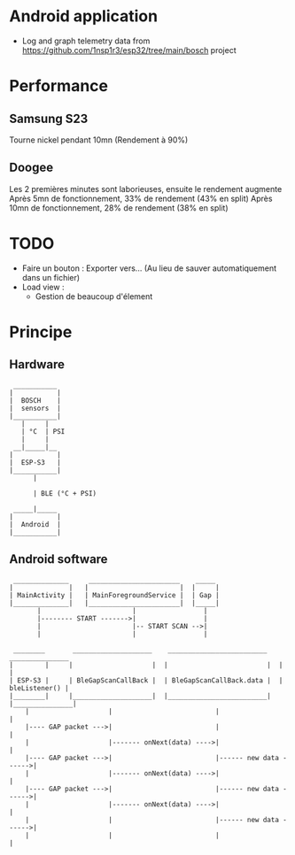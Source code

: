 # Android application
- Log and graph telemetry data from https://github.com/1nsp1r3/esp32/tree/main/bosch project

# Performance
## Samsung S23
Tourne nickel pendant 10mn (Rendement à 90%)

## Doogee
Les 2 premières minutes sont laborieuses, ensuite le rendement augmente
Après 5mn de fonctionnement, 33% de rendement (43% en split)
Après 10mn de fonctionnement, 28% de rendement (38% en split)

# TODO
- Faire un bouton : Exporter vers... (Au lieu de sauver automatiquement dans un fichier)
- Load view :
  - Gestion de beaucoup d'élement

# Principe
## Hardware
```
 ___________
|           |
|  BOSCH    |
|  sensors  |
|___________|
   |     |
   | °C  | PSI
   |     |
 __|_____|__
|           |
|  ESP-S3   |
|___________|
      |

      | BLE (°C + PSI)

 _____|_____
|           |
|  Android  |
|___________|
```

## Android software
```
 ______________     _______________________    _____ 
|              |   |                       |  |     |
| MainActivity |   | MainForegroundService |  | Gap |
|______________|   |_______________________|  |_____|
       |                       |                 |
       |-------- START ------->|                 |
       |                       |-- START SCAN -->|
       |                       |                 |
```

```
 ________       ____________________    _________________________    _______________ 
|        |     |                    |  |                         |  |               |
| ESP-S3 |     | BleGapScanCallBack |  | BleGapScanCallBack.data |  | bleListener() |
|________|     |____________________|  |_________________________|  |_______________|
    |                    |                          |                       |
    |---- GAP packet --->|                          |                       |
    |                    |------- onNext(data) ---->|                       |
    |---- GAP packet --->|                          |------ new data ------>|
    |                    |------- onNext(data) ---->|                       |
    |---- GAP packet --->|                          |------ new data ------>|
    |                    |------- onNext(data) ---->|                       |
    |                    |                          |------ new data ------>|
    |                    |                          |                       |
```
